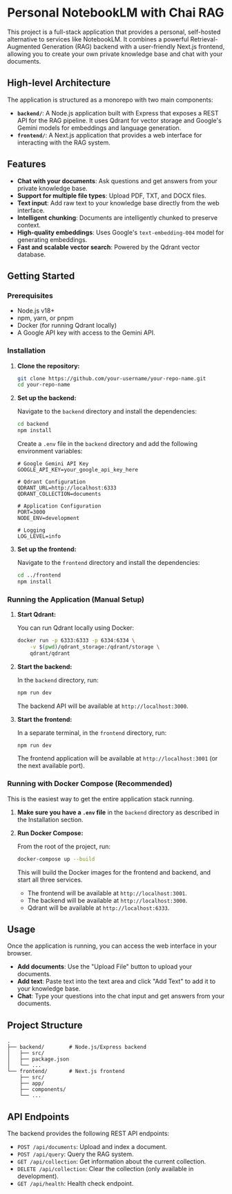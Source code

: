 # Personal NotebookLM with Chai RAG

This project is a full-stack application that provides a personal, self-hosted alternative to services like NotebookLM. It combines a powerful Retrieval-Augmented Generation (RAG) backend with a user-friendly Next.js frontend, allowing you to create your own private knowledge base and chat with your documents.

## High-level Architecture

The application is structured as a monorepo with two main components:

-   **`backend/`**: A Node.js application built with Express that exposes a REST API for the RAG pipeline. It uses Qdrant for vector storage and Google's Gemini models for embeddings and language generation.
-   **`frontend/`**: A Next.js application that provides a web interface for interacting with the RAG system.

## Features

-   **Chat with your documents**: Ask questions and get answers from your private knowledge base.
-   **Support for multiple file types**: Upload PDF, TXT, and DOCX files.
-   **Text input**: Add raw text to your knowledge base directly from the web interface.
-   **Intelligent chunking**: Documents are intelligently chunked to preserve context.
-   **High-quality embeddings**: Uses Google's `text-embedding-004` model for generating embeddings.
-   **Fast and scalable vector search**: Powered by the Qdrant vector database.

## Getting Started

### Prerequisites

-   Node.js v18+
-   npm, yarn, or pnpm
-   Docker (for running Qdrant locally)
-   A Google API key with access to the Gemini API.

### Installation

1.  **Clone the repository:**

    ```bash
    git clone https://github.com/your-username/your-repo-name.git
    cd your-repo-name
    ```

2.  **Set up the backend:**

    Navigate to the `backend` directory and install the dependencies:

    ```bash
    cd backend
    npm install
    ```

    Create a `.env` file in the `backend` directory and add the following environment variables:

    ```env
    # Google Gemini API Key
    GOOGLE_API_KEY=your_google_api_key_here

    # Qdrant Configuration
    QDRANT_URL=http://localhost:6333
    QDRANT_COLLECTION=documents

    # Application Configuration
    PORT=3000
    NODE_ENV=development

    # Logging
    LOG_LEVEL=info
    ```

3.  **Set up the frontend:**

    Navigate to the `frontend` directory and install the dependencies:

    ```bash
    cd ../frontend
    npm install
    ```

### Running the Application (Manual Setup)

1.  **Start Qdrant:**

    You can run Qdrant locally using Docker:

    ```bash
    docker run -p 6333:6333 -p 6334:6334 \
        -v $(pwd)/qdrant_storage:/qdrant/storage \
        qdrant/qdrant
    ```

2.  **Start the backend:**

    In the `backend` directory, run:

    ```bash
    npm run dev
    ```

    The backend API will be available at `http://localhost:3000`.

3.  **Start the frontend:**

    In a separate terminal, in the `frontend` directory, run:

    ```bash
    npm run dev
    ```

    The frontend application will be available at `http://localhost:3001` (or the next available port).

### Running with Docker Compose (Recommended)

This is the easiest way to get the entire application stack running.

1.  **Make sure you have a `.env` file** in the `backend` directory as described in the Installation section.
2.  **Run Docker Compose:**

    From the root of the project, run:

    ```bash
    docker-compose up --build
    ```

    This will build the Docker images for the frontend and backend, and start all three services.

    -   The frontend will be available at `http://localhost:3001`.
    -   The backend will be available at `http://localhost:3000`.
    -   Qdrant will be available at `http://localhost:6333`.

## Usage

Once the application is running, you can access the web interface in your browser.

-   **Add documents**: Use the "Upload File" button to upload your documents.
-   **Add text**: Paste text into the text area and click "Add Text" to add it to your knowledge base.
-   **Chat**: Type your questions into the chat input and get answers from your documents.

## Project Structure

```
.
├── backend/        # Node.js/Express backend
│   ├── src/
│   ├── package.json
│   └── ...
└── frontend/       # Next.js frontend
    ├── src/
    ├── app/
    ├── components/
    └── ...
```

## API Endpoints

The backend provides the following REST API endpoints:

-   `POST /api/documents`: Upload and index a document.
-   `POST /api/query`: Query the RAG system.
-   `GET /api/collection`: Get information about the current collection.
-   `DELETE /api/collection`: Clear the collection (only available in development).
-   `GET /api/health`: Health check endpoint.
